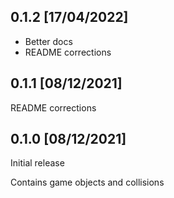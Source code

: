 ## 0.1.2 [17/04/2022]

* Better docs 
* README corrections

## 0.1.1 [08/12/2021]

README corrections

## 0.1.0 [08/12/2021]

Initial release

Contains game objects and collisions
